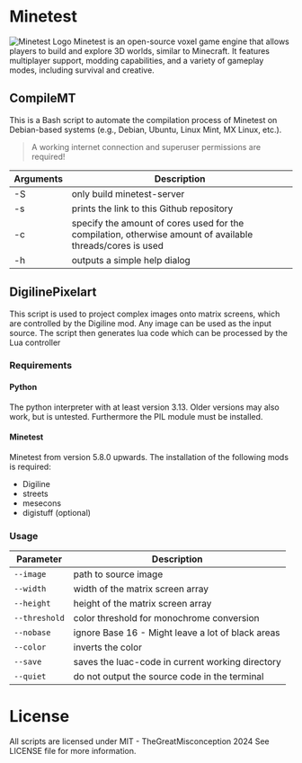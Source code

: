 

# Minetest
![Minetest Logo](https://www.seekpng.com/png/small/206-2061867_minetest-is-a-near-infinite-world-block-sandbox.png)
Minetest is an open-source voxel game engine that allows players to build and explore 3D worlds, similar to Minecraft. It features multiplayer support, modding capabilities, and a variety of gameplay modes, including survival and creative.


## CompileMT

This is a Bash script to automate the compilation process of Minetest on Debian-based systems (e.g., Debian, Ubuntu, Linux Mint, MX Linux, etc.).

> A working internet connection and superuser permissions are required!

| Arguments | Description |
|--|--|
| -S | only build minetest-server|
|-s | prints the link to this Github repository|
|-c | specify the amount of cores used for the compilation, otherwise amount of available threads/cores is used
|-h | outputs a simple help dialog

## DigilinePixelart

This script is used to project complex images onto matrix screens, which are controlled by the Digiline mod. Any image can be used as the input source. The script then generates lua code which can be processed by the Lua controller

### Requirements
#### Python
The python interpreter with at least version 3.13. Older versions  may also work, but is untested.
Furthermore the PIL module must be installed.
#### Minetest
Minetest from version 5.8.0 upwards.
The installation of the following mods is required:

 - Digiline
 - streets
 - mesecons
 - digistuff (optional)

### Usage
| Parameter | Description |
|--|--|
| `--image` | path to source image |
| `--width` | width of the matrix screen array |
| `--height` | height of the matrix screen array |
| `--threshold` | color threshold for monochrome conversion |
| `--nobase` | ignore Base 16 - Might leave a lot of black areas |
| `--color` | inverts the color |
| `--save` | saves the luac-code in current working directory |
| `--quiet` | do not output the source code in the terminal |

# License

All scripts are licensed under MIT - TheGreatMisconception 2024
See LICENSE file for more information.
